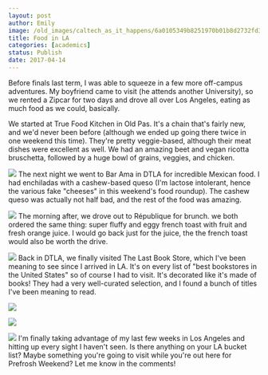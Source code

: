 ```yaml
---
layout: post
author: Emily
image: /old_images/caltech_as_it_happens/6a0105349b8251970b01b8d2732fd3970c.jpg
title: Food in LA
categories: [academics]
status: Publish
date: 2017-04-14
---
```



Before finals last term, I was able to squeeze in a few more off-campus adventures. My boyfriend came to visit (he attends another University), so we rented a Zipcar for two days and drove all over Los Angeles, eating as much food as we could, basically.

We started at True Food Kitchen in Old Pas. It's a chain that's fairly new, and we'd never been before (although we ended up going there twice in one weekend this time). They're pretty veggie-based, although their meat dishes were excellent as well. We had an amazing beet and vegan ricotta bruschetta, followed by a huge bowl of grains, veggies, and chicken.


![](/old_images/caltech_as_it_happens/6a0105349b8251970b01b7c8e8ccf7970b.jpg)
The next night we went to Bar Ama in DTLA for incredible Mexican food. I had enchiladas with a cashew-based queso (I'm lactose intolerant, hence the various fake "cheeses" in this weekend's food roundup). The cashew queso was actually not half bad, and the rest of the food was amazing.


![](/old_images/caltech_as_it_happens/6a0105349b8251970b01b7c8e8cd06970b.jpg)
The morning after, we drove out to République for brunch. we both ordered the same thing: super fluffy and eggy french toast with fruit and fresh orange juice. I would go back just for the juice, the the french toast would also be worth the drive.


![](/old_images/caltech_as_it_happens/6a0105349b8251970b01b8d2733017970c.jpg)
Back in DTLA, we finally visited The Last Book Store, which I've been meaning to see since I arrived in LA. It's on every list of "best bookstores in the United States" so of course I had to visit. It's decorated like it's made of books! They had a very well-curated selection, and I found a bunch of titles I've been meaning to read.


![](/old_images/caltech_as_it_happens/6a0105349b8251970b01bb098bff14970d.jpg)


![](/old_images/caltech_as_it_happens/6a0105349b8251970b01bb098bff1e970d.jpg)


![](/old_images/caltech_as_it_happens/6a0105349b8251970b01bb098bff25970d.jpg)
I'm finally taking advantage of my last few weeks in Los Angeles and hitting up every sight I haven't seen. Is there anything on your LA bucket list? Maybe something you're going to visit while you're out here for Prefrosh Weekend? Let me know in the comments!

